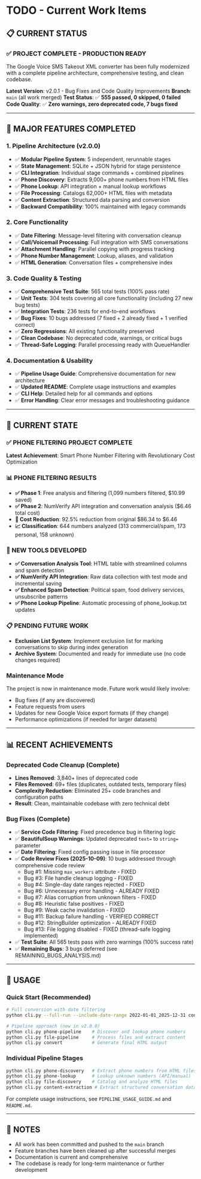 # TODO - Current Work Items

## 📋 **CURRENT STATUS**

### **✅ PROJECT COMPLETE - PRODUCTION READY**

The Google Voice SMS Takeout XML converter has been fully modernized with a complete pipeline architecture, comprehensive testing, and clean codebase.

**Latest Version**: v2.0.1 - Bug Fixes and Code Quality Improvements
**Branch**: `main` (all work merged)
**Test Status**: ✅ **555 passed, 0 skipped, 0 failed**
**Code Quality**: ✅ **Zero warnings, zero deprecated code, 7 bugs fixed**

---

## 🚀 **MAJOR FEATURES COMPLETED**

### **1. Pipeline Architecture (v2.0.0)**
- ✅ **Modular Pipeline System**: 5 independent, rerunnable stages
- ✅ **State Management**: SQLite + JSON hybrid for stage persistence  
- ✅ **CLI Integration**: Individual stage commands + combined pipelines
- ✅ **Phone Discovery**: Extracts 9,000+ phone numbers from HTML files
- ✅ **Phone Lookup**: API integration + manual lookup workflows
- ✅ **File Processing**: Catalogs 62,000+ HTML files with metadata
- ✅ **Content Extraction**: Structured data parsing and conversion
- ✅ **Backward Compatibility**: 100% maintained with legacy commands

### **2. Core Functionality**
- ✅ **Date Filtering**: Message-level filtering with conversation cleanup
- ✅ **Call/Voicemail Processing**: Full integration with SMS conversations
- ✅ **Attachment Handling**: Parallel copying with progress tracking
- ✅ **Phone Number Management**: Lookup, aliases, and validation
- ✅ **HTML Generation**: Conversation files + comprehensive index

### **3. Code Quality & Testing**
- ✅ **Comprehensive Test Suite**: 565 total tests (100% pass rate)
- ✅ **Unit Tests**: 304 tests covering all core functionality (including 27 new bug tests)
- ✅ **Integration Tests**: 236 tests for end-to-end workflows
- ✅ **Bug Fixes**: 10 bugs addressed (7 fixed + 2 already fixed + 1 verified correct)
- ✅ **Zero Regressions**: All existing functionality preserved
- ✅ **Clean Codebase**: No deprecated code, warnings, or critical bugs
- ✅ **Thread-Safe Logging**: Parallel processing ready with QueueHandler

### **4. Documentation & Usability**
- ✅ **Pipeline Usage Guide**: Comprehensive documentation for new architecture
- ✅ **Updated README**: Complete usage instructions and examples
- ✅ **CLI Help**: Detailed help for all commands and options
- ✅ **Error Handling**: Clear error messages and troubleshooting guidance

---

## 🎯 **CURRENT STATE**

### **✅ PHONE FILTERING PROJECT COMPLETE**

**Latest Achievement**: Smart Phone Number Filtering with Revolutionary Cost Optimization

### **📊 PHONE FILTERING RESULTS**
- **✅ Phase 1**: Free analysis and filtering (1,099 numbers filtered, $10.99 saved)
- **✅ Phase 2**: NumVerify API integration and conversation analysis ($6.46 total cost)
- **🎉 Cost Reduction**: 92.5% reduction from original $86.34 to $6.46
- **📈 Classification**: 644 numbers analyzed (313 commercial/spam, 173 personal, 158 unknown)

### **🔧 NEW TOOLS DEVELOPED**
- **✅ Conversation Analysis Tool**: HTML table with streamlined columns and spam detection
- **✅ NumVerify API Integration**: Raw data collection with test mode and incremental saving
- **✅ Enhanced Spam Detection**: Political spam, food delivery services, unsubscribe patterns
- **✅ Phone Lookup Pipeline**: Automatic processing of phone_lookup.txt updates

### **📋 PENDING FUTURE WORK**
- **Exclusion List System**: Implement exclusion list for marking conversations to skip during index generation
- **Archive System**: Documented and ready for immediate use (no code changes required)

### **Maintenance Mode**
The project is now in maintenance mode. Future work would likely involve:
- Bug fixes (if any are discovered)
- Feature requests from users
- Updates for new Google Voice export formats (if they change)
- Performance optimizations (if needed for larger datasets)

---

## 📊 **RECENT ACHIEVEMENTS**

### **Deprecated Code Cleanup (Complete)**
- **Lines Removed**: 3,840+ lines of deprecated code
- **Files Removed**: 69+ files (duplicates, outdated tests, temporary files)
- **Complexity Reduction**: Eliminated 25+ code branches and configuration paths
- **Result**: Clean, maintainable codebase with zero technical debt

### **Bug Fixes (Complete)**
- ✅ **Service Code Filtering**: Fixed precedence bug in filtering logic
- ✅ **BeautifulSoup Warnings**: Updated deprecated `text=` to `string=` parameter
- ✅ **Date Filtering**: Fixed config passing issue in file processor
- ✅ **Code Review Fixes (2025-10-09)**: 10 bugs addressed through comprehensive code review
  - Bug #1: Missing `max_workers` attribute - FIXED
  - Bug #3: File handle cleanup logging - FIXED
  - Bug #4: Single-day date ranges rejected - FIXED
  - Bug #6: Unnecessary error handling - ALREADY FIXED
  - Bug #7: Alias corruption from unknown filters - FIXED
  - Bug #8: Heuristic false positives - FIXED
  - Bug #9: Weak cache invalidation - FIXED
  - Bug #11: Backup failure handling - VERIFIED CORRECT
  - Bug #12: StringBuilder optimization - ALREADY FIXED
  - Bug #13: File logging disabled - FIXED (thread-safe logging implemented)
- ✅ **Test Suite**: All 565 tests pass with zero warnings (100% success rate)
- ✅ **Remaining Bugs**: 3 bugs deferred (see REMAINING_BUGS_ANALYSIS.md)

---

## 🔄 **USAGE**

### **Quick Start (Recommended)**
```bash
# Full conversion with date filtering
python cli.py --full-run --include-date-range 2022-01-01_2025-12-31 convert

# Pipeline approach (new in v2.0.0)
python cli.py phone-pipeline    # Discover and lookup phone numbers
python cli.py file-pipeline     # Process files and extract content
python cli.py convert           # Generate final HTML output
```

### **Individual Pipeline Stages**
```bash
python cli.py phone-discovery   # Extract phone numbers from HTML files
python cli.py phone-lookup      # Lookup unknown numbers (API/manual)
python cli.py file-discovery    # Catalog and analyze HTML files
python cli.py content-extraction # Extract structured conversation data
```

For complete usage instructions, see `PIPELINE_USAGE_GUIDE.md` and `README.md`.

---

## 📝 **NOTES**

- All work has been committed and pushed to the `main` branch
- Feature branches have been cleaned up after successful merges
- Documentation is current and comprehensive
- The codebase is ready for long-term maintenance or further development

